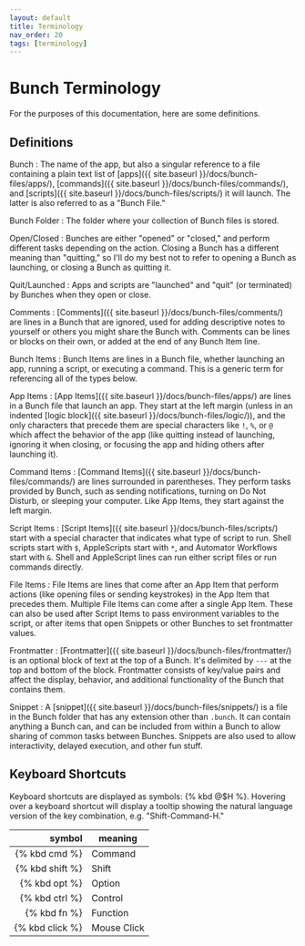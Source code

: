 ```yaml
---
layout: default
title: Terminology
nav_order: 20
tags: [terminology]
---
```

# Bunch Terminology

For the purposes of this documentation, here are some definitions.

## Definitions

Bunch
: The name of the app, but also a singular reference to a file containing a plain text list of [apps]({{ site.baseurl }}/docs/bunch-files/apps/), [commands]({{ site.baseurl }}/docs/bunch-files/commands/), and [scripts]({{ site.baseurl }}/docs/bunch-files/scripts/) it will launch. The latter is also referred to as a "Bunch File."

Bunch Folder
: The folder where your collection of Bunch files is stored.

Open/Closed
: Bunches are either "opened" or "closed," and perform different tasks depending on the action. Closing a Bunch has a different meaning than "quitting," so I'll do my best not to refer to opening a Bunch as launching, or closing a Bunch as quitting it.

Quit/Launched
: Apps and scripts are "launched" and "quit" (or terminated) by Bunches when they open or close.

Comments
: [Comments]({{ site.baseurl }}/docs/bunch-files/comments/) are lines in a Bunch that are ignored, used for adding descriptive notes to yourself or others you might share the Bunch with. Comments can be lines or blocks on their own, or added at the end of any Bunch Item line.

Bunch Items
: Bunch Items are lines in a Bunch file, whether launching an app, running a script, or executing a command. This is a generic term for referencing all of the types below.

App Items
: [App Items]({{ site.baseurl }}/docs/bunch-files/apps/) are lines in a Bunch file that launch an app. They start at the left margin (unless in an indented [logic block]({{ site.baseurl }}/docs/bunch-files/logic/)), and the only characters that precede them are special characters like `!`, `%`, or `@` which affect the behavior of the app (like quitting instead of launching, ignoring it when closing, or focusing the app and hiding others after launching it).

Command Items
: [Command Items]({{ site.baseurl }}/docs/bunch-files/commands/) are lines surrounded in parentheses. They perform tasks provided by Bunch, such as sending notifications, turning on Do Not Disturb, or sleeping your computer. Like App Items, they start against the left margin.

Script Items
: [Script Items]({{ site.baseurl }}/docs/bunch-files/scripts/) start with a special character that indicates what type of script to run. Shell scripts start with `$`, AppleScripts start with `*`, and Automator Workflows start with `&`. Shell and AppleScript lines can run either script files or run commands directly.

File Items
: File Items are lines that come after an App Item that perform actions (like opening files or sending keystrokes) in the App Item that precedes them. Multiple File Items can come after a single App Item. These can also be used after Script Items to pass environment variables to the script, or after items that open Snippets or other Bunches to set frontmatter values.

Frontmatter
: [Frontmatter]({{ site.baseurl }}/docs/bunch-files/frontmatter/) is an optional block of text at the top of a Bunch. It's delimited by `---` at the top and bottom of the block. Frontmatter consists of key/value pairs and affect the display, behavior, and additional functionality of the Bunch that contains them.

Snippet
: A [snippet]({{ site.baseurl }}/docs/bunch-files/snippets/) is a file in the Bunch folder that has any extension other than `.bunch`. It can contain anything a Bunch can, and can be included from within a Bunch to allow sharing of common tasks between Bunches. Snippets are also used to allow interactivity, delayed execution, and other fun stuff.

## Keyboard Shortcuts

Keyboard shortcuts are displayed as symbols: {% kbd @$H %}. Hovering over a keyboard shortcut will display a tooltip showing the natural language version of the key combination, e.g. "Shift-Command-H."

| symbol          | meaning       |
| -------:        | ------------- |
| {% kbd cmd %}   | Command       |
| {% kbd shift %} | Shift         |
| {% kbd opt %}   | Option        |
| {% kbd ctrl %}  | Control       |
| {% kbd fn %}    | Function      |
| {% kbd click %} | Mouse Click   |
